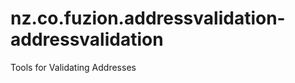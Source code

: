 nz.co.fuzion.addressvalidation-addressvalidation
================================================

Tools for Validating Addresses
